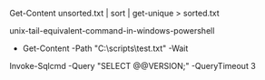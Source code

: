 
Get-Content unsorted.txt | sort | get-unique > sorted.txt

unix-tail-equivalent-command-in-windows-powershell

- Get-Content -Path "C:\scripts\test.txt" -Wait

Invoke-Sqlcmd -Query "SELECT @@VERSION;" -QueryTimeout 3
